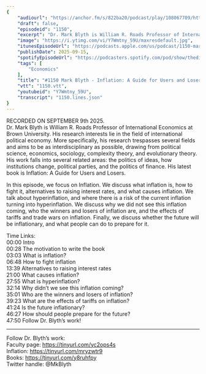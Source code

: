 ```yaml
---
{
	"audiourl": "https://anchor.fm/s/822ba20/podcast/play/108067709/https%3A%2F%2Fd3ctxlq1ktw2nl.cloudfront.net%2Fstaging%2F2025-8-9%2Ff503754f-695a-bfd3-5432-4bb2cea1c85a.m4a",
	"draft": false,
	"episodeid": "1150",
	"excerpt": "Dr. Mark Blyth is William R. Roads Professor of International Economics at Brown University. His research interests lie in the field of international political economy. More specifically, his research trespasses several fields and aims to be as interdisciplinary as possible, drawing from political science, economics, sociology, complexity theory, and evolutionary theory. His work falls into several related areas: the politics of ideas, how institutions change, political parties, and the politics of finance. His latest book is Inflation: A Guide for Users and Losers.",
	"image": "https://i.ytimg.com/vi/Y7Wmtny_59U/maxresdefault.jpg",
	"itunesEpisodeUrl": "https://podcasts.apple.com/us/podcast/1150-mark-blyth-inflation-a-guide-for-users-and-losers/id1451347236?i=1000726946101&uo=4",
	"publishDate": 2025-09-15,
	"spotifyEpisodeUrl": "https://podcasters.spotify.com/pod/show/thedissenter/episodes/1150-Mark-Blyth---Inflation-A-Guide-for-Users-and-Losers-e380fdt",
	"tags": [
		"Economics"
	],
	"title": "#1150 Mark Blyth - Inflation: A Guide for Users and Losers",
	"vtt": "1150.vtt",
	"youtubeid": "Y7Wmtny_59U",
	"transcript": "1150.lines.json"
}
---
```

RECORDED ON SEPTEMBER 9th 2025.  
Dr. Mark Blyth is William R. Roads Professor of International Economics at Brown University. His research interests lie in the field of international political economy. More specifically, his research trespasses several fields and aims to be as interdisciplinary as possible, drawing from political science, economics, sociology, complexity theory, and evolutionary theory. His work falls into several related areas: the politics of ideas, how institutions change, political parties, and the politics of finance. His latest book is Inflation: A Guide for Users and Losers.

In this episode, we focus on Inflation. We discuss what inflation is, how to fight it, alternatives to raising interest rates, and what causes inflation. We talk about hyperinflation, and where there is a risk of the current inflation turning into hyperinflation. We discuss why we did not see this inflation coming, who the winners and losers of inflation are, and the effects of tariffs and trade wars on inflation. Finally, we discuss whether the future will be inflationary, and what people can do to prepare for it.

Time Links:  
<time>00:00</time> Intro  
<time>00:28</time> The motivation to write the book  
<time>03:03</time> What is inflation?  
<time>06:48</time> How to fight inflation  
<time>13:39</time> Alternatives to raising interest rates  
<time>21:00</time> What causes inflation?  
<time>27:55</time> What is hyperinflation?  
<time>32:14</time> Why didn’t we see this inflation coming?  
<time>35:01</time> Who are the winners and losers of inflation?  
<time>39:23</time> What are the effects of tariffs on inflation?  
<time>41:24</time> Is the future inflationary?  
<time>46:27</time> How should people prepare for the future?  
<time>47:50</time> Follow Dr. Blyth’s work!

---

Follow Dr. Blyth’s work:  
Faculty page: https://tinyurl.com/yc2ops4s  
Inflation: https://tinyurl.com/mryzwtr9  
Books: https://tinyurl.com/y8ruhfpy  
Twitter handle: @MkBlyth
